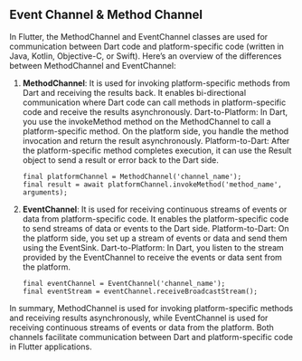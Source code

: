## Event Channel & Method Channel
In Flutter, the MethodChannel and EventChannel classes are used for communication between Dart code and platform-specific code (written in Java, Kotlin, Objective-C, or Swift).
Here’s an overview of the differences between MethodChannel and EventChannel:<br />

1. **MethodChannel**: It is used for invoking platform-specific methods from Dart and receiving the results back. It enables bi-directional communication where Dart code can call methods in platform-specific code and receive the results asynchronously.
   Dart-to-Platform: In Dart, you use the invokeMethod method on the MethodChannel to call a platform-specific method. On the platform side, you handle the method invocation and return the result asynchronously.
   Platform-to-Dart: After the platform-specific method completes execution, it can use the Result object to send a result or error back to the Dart side.
   
   `final platformChannel = MethodChannel('channel_name');`<br />
   `final result = await platformChannel.invokeMethod('method_name', arguments);`

2. **EventChannel**: It is used for receiving continuous streams of events or data from platform-specific code. It enables the platform-specific code to send streams of data or events to the Dart side.
   Platform-to-Dart: On the platform side, you set up a stream of events or data and send them using the EventSink.
   Dart-to-Platform: In Dart, you listen to the stream provided by the EventChannel to receive the events or data sent from the platform.
    
   `final eventChannel = EventChannel('channel_name');`<br />
   `final eventStream = eventChannel.receiveBroadcastStream();`

In summary, MethodChannel is used for invoking platform-specific methods and receiving results asynchronously, while EventChannel is used for receiving continuous streams of events or data from the platform. Both channels facilitate communication between Dart and platform-specific code in Flutter applications.

